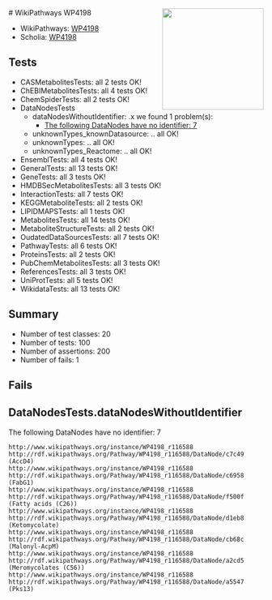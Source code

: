 <img style="float: right; width: 200px" src="https://upload.wikimedia.org/wikipedia/commons/thumb/8/83/Wplogo_with_text_500.png/640px-Wplogo_with_text_500.png" />
# WikiPathways WP4198

* WikiPathways: [WP4198](https://new.wikipathways.org/pathways/WP4198)
* Scholia: [WP4198](https://scholia.toolforge.org/wikipathways/WP4198)
## Tests
* CASMetabolitesTests: all 2 tests OK!
* ChEBIMetabolitesTests: all 4 tests OK!
* ChemSpiderTests: all 2 tests OK!
* DataNodesTests
    * dataNodesWithoutIdentifier: .x we found 1 problem(s):
        * [The following DataNodes have no identifier: 7](#d2d32fa6)
    * unknownTypes_knownDatasource: .. all OK!
    * unknownTypes: .. all OK!
    * unknownTypes_Reactome: .. all OK!
* EnsemblTests: all 4 tests OK!
* GeneralTests: all 13 tests OK!
* GeneTests: all 3 tests OK!
* HMDBSecMetabolitesTests: all 3 tests OK!
* InteractionTests: all 7 tests OK!
* KEGGMetaboliteTests: all 2 tests OK!
* LIPIDMAPSTests: all 1 tests OK!
* MetabolitesTests: all 14 tests OK!
* MetaboliteStructureTests: all 2 tests OK!
* OudatedDataSourcesTests: all 7 tests OK!
* PathwayTests: all 6 tests OK!
* ProteinsTests: all 2 tests OK!
* PubChemMetabolitesTests: all 3 tests OK!
* ReferencesTests: all 3 tests OK!
* UniProtTests: all 5 tests OK!
* WikidataTests: all 13 tests OK!


## Summary

* Number of test classes: 20
* Number of tests: 100
* Number of assertions: 200
* Number of fails: 1

## Fails

<a name="d2d32fa6" />

## DataNodesTests.dataNodesWithoutIdentifier

The following DataNodes have no identifier: 7
```
http://www.wikipathways.org/instance/WP4198_r116588 http://rdf.wikipathways.org/Pathway/WP4198_r116588/DataNode/c7c49 (AccD4)
http://www.wikipathways.org/instance/WP4198_r116588 http://rdf.wikipathways.org/Pathway/WP4198_r116588/DataNode/c6958 (FabG1)
http://www.wikipathways.org/instance/WP4198_r116588 http://rdf.wikipathways.org/Pathway/WP4198_r116588/DataNode/f500f (Fatty acids (C26))
http://www.wikipathways.org/instance/WP4198_r116588 http://rdf.wikipathways.org/Pathway/WP4198_r116588/DataNode/d1eb8 (Ketomycolate)
http://www.wikipathways.org/instance/WP4198_r116588 http://rdf.wikipathways.org/Pathway/WP4198_r116588/DataNode/cb68c (Malonyl-AcpM)
http://www.wikipathways.org/instance/WP4198_r116588 http://rdf.wikipathways.org/Pathway/WP4198_r116588/DataNode/a2cd5 (Meromycolates (C56))
http://www.wikipathways.org/instance/WP4198_r116588 http://rdf.wikipathways.org/Pathway/WP4198_r116588/DataNode/a5547 (Pks13)
```

